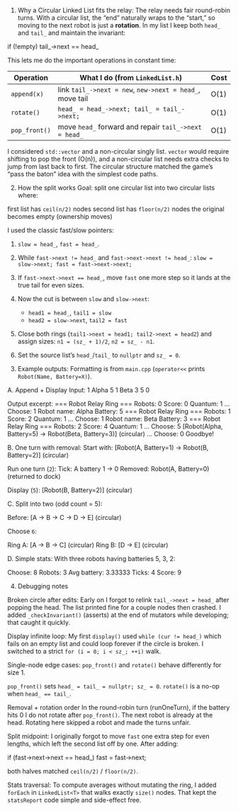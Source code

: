 1) Why a Circular Linked List fits the relay:
The relay needs fair round-robin turns. With a circular list, the “end” naturally wraps to the “start,” so moving to the next robot is just a **rotation**.
In my list I keep both `head_` and `tail_` and maintain the invariant:

if (!empty)  tail_->next == head_

This lets me do the important operations in constant time:

| Operation     | What I do (from `LinkedList.h`)                          | Cost |
| ------------- | -------------------------------------------------------- | ---- |
| `append(x)`   | link `tail_->next = new`, `new->next = head_`, move tail | O(1) |
| `rotate()`    | `head_ = head_->next; tail_ = tail_->next;`              | O(1) |
| `pop_front()` | move `head_` forward and repair `tail_->next = head_`    | O(1) |

I considered `std::vector` and a non-circular singly list. `vector` would require shifting to pop the front (O(n)), and a non-circular list needs extra checks to jump from last back to first. The circular structure matched the game’s “pass the baton” idea with the simplest code paths.

2) How the split works
Goal: split one circular list into two circular lists where:

first list has `ceil(n/2)` nodes
second list has `floor(n/2)` nodes
the original becomes empty (ownership moves)

I used the classic fast/slow pointers:
1. `slow = head_`, `fast = head_`.
2. While `fast->next != head_` and `fast->next->next != head_`:
   `slow = slow->next; fast = fast->next->next;`
3. If `fast->next->next == head_`, move `fast` one more step so it lands at the true tail for even sizes.
4. Now the cut is between `slow` and `slow->next`:

   * `head1 = head_`, `tail1 = slow`
   * `head2 = slow->next`, `tail2 = fast`
5. Close both rings (`tail1->next = head1; tail2->next = head2`) and assign sizes:
   `n1 = (sz_ + 1)/2`, `n2 = sz_ - n1`.
6. Set the source list’s `head_`/`tail_` to `nullptr` and `sz_ = 0`.

3) Example outputs:
Formatting is from `main.cpp` (`operator<<` prints `Robot(Name, Battery=X)`).

A. Append + Display
Input:
1
Alpha
5
1
Beta
3
5
0

Output excerpt:
=== Robot Relay Ring ===
Robots: 0
Score: 0
Quantum: 1
...
Choose: 1
Robot name: Alpha
Battery: 5
=== Robot Relay Ring ===
Robots: 1
Score: 2
Quantum: 1
...
Choose: 1
Robot name: Beta
Battery: 3
=== Robot Relay Ring ===
Robots: 2
Score: 4
Quantum: 1
...
Choose: 5
[Robot(Alpha, Battery=5) -> Robot(Beta, Battery=3)] (circular)
...
Choose: 0
Goodbye!

B. One turn with removal:
Start with:
[Robot(A, Battery=1) -> Robot(B, Battery=2)] (circular)

Run one turn (`2`):
Tick: A battery 1 -> 0
Removed: Robot(A, Battery=0) (returned to dock)

Display (`5`):
[Robot(B, Battery=2)] (circular)

C. Split into two (odd count = 5):

Before:
[A -> B -> C -> D -> E] (circular)

Choose `6`:

Ring A:
[A -> B -> C] (circular)
Ring B:
[D -> E] (circular)


D. Simple stats:
With three robots having batteries 5, 3, 2:

Choose: 8
Robots: 3
Avg battery: 3.33333
Ticks: 4
Score: 9

4) Debugging notes

Broken circle after edits:
Early on I forgot to relink `tail_->next = head_` after popping the head. The list printed fine for a couple nodes then crashed. I added `_checkInvariant()` (asserts) at the end of mutators while developing; that caught it quickly.

Display infinite loop:
My first `display()` used `while (cur != head_)` which fails on an empty list and could loop forever if the circle is broken. I switched to a strict `for (i = 0; i < sz_; ++i)` walk.

Single-node edge cases:
`pop_front()` and `rotate()` behave differently for size 1.

`pop_front()` sets `head_ = tail_ = nullptr; sz_ = 0`.
`rotate()` is a no-op when `head_ == tail_`.

Removal + rotation order
In the round-robin turn (runOneTurn), if the battery hits 0 I do not rotate after `pop_front()`. The next robot is already at the head. Rotating here skipped a robot and made the turns unfair.

Split midpoint:
I originally forgot to move `fast` one extra step for even lengths, which left the second list off by one. After adding:

if (fast->next->next == head_) fast = fast->next;

both halves matched `ceil(n/2)` / `floor(n/2)`.

Stats traversal:
To compute averages without mutating the ring, I added `forEach` in `LinkedList<T>` that walks exactly `size()` nodes. That kept the `statsReport` code simple and side-effect free.
